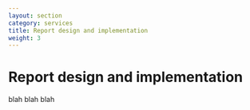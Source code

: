 ```yaml
---
layout: section
category: services
title: Report design and implementation
weight: 3
---
```


# Report design and implementation

blah blah blah